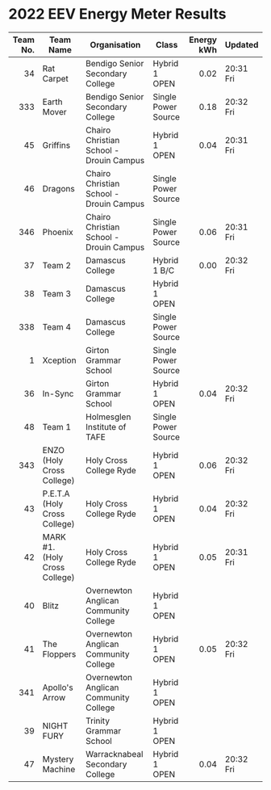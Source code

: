 # 2022 EEV Energy Meter Results
|Team No.|Team Name|Organisation|Class|Energy kWh|Updated|
|---:|---|---|---|---:|---|
|34|Rat Carpet|Bendigo Senior Secondary College|Hybrid 1 OPEN|0.02|20:31 Fri|
|333|Earth Mover|Bendigo Senior Secondary College|Single Power Source|0.18|20:32 Fri|
|45|Griffins|Chairo Christian School - Drouin Campus|Hybrid 1 OPEN|0.04|20:31 Fri|
|46|Dragons|Chairo Christian School - Drouin Campus|Single Power Source| | |
|346|Phoenix|Chairo Christian School - Drouin Campus|Single Power Source|0.06|20:31 Fri|
|37|Team 2|Damascus College|Hybrid 1 B/C|0.00|20:32 Fri|
|38|Team 3|Damascus College|Hybrid 1 OPEN| | |
|338|Team 4|Damascus College|Single Power Source| | |
|1|Xception|Girton Grammar School|Single Power Source| | |
|36|In-Sync|Girton Grammar School|Hybrid 1 OPEN|0.04|20:32 Fri|
|48|Team 1|Holmesglen Institute of TAFE|Single Power Source| | |
|343|ENZO (Holy Cross College)|Holy Cross College Ryde|Hybrid 1 OPEN|0.06|20:32 Fri|
|43|P.E.T.A (Holy Cross College)|Holy Cross College Ryde|Hybrid 1 OPEN|0.04|20:32 Fri|
|42|MARK #1. (Holy Cross College)|Holy Cross College Ryde|Hybrid 1 OPEN|0.05|20:31 Fri|
|40|Blitz|Overnewton Anglican Community College|Hybrid 1 OPEN| | |
|41|The Floppers|Overnewton Anglican Community College|Hybrid 1 OPEN|0.05|20:32 Fri|
|341|Apollo's Arrow|Overnewton Anglican Community College|Hybrid 1 OPEN| | |
|39|NIGHT FURY|Trinity Grammar School|Hybrid 1 OPEN| | |
|47|Mystery Machine|Warracknabeal Secondary College|Hybrid 1 OPEN|0.04|20:32 Fri|

